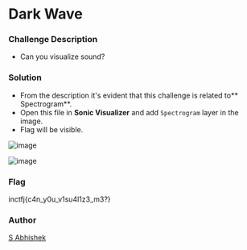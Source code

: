 # Dark Wave

### Challenge Description

- Can you visualize sound?

### Solution

- From the description it's evident that this challenge is related to** Spectrogram**.
- Open this file in **Sonic Visualizer** and add `Spectrogram` layer in the image.
- Flag will be visible.

![image](https://user-images.githubusercontent.com/52845731/147435203-286cd115-e374-496c-80d7-52bea5290ab5.png)

![image](https://user-images.githubusercontent.com/52845731/147435028-337e0e42-675d-4fc3-8628-b494ec0b6c03.png)

### Flag

inctfj{c4n_y0u_v1su4l1z3_m3?}

### Author

[S Abhishek](https://twitter.com/a3X3k)
